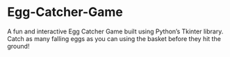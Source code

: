 # Egg-Catcher-Game
A fun and interactive Egg Catcher Game built using Python’s Tkinter library. Catch as many falling eggs as you can using the basket before they hit the ground!
